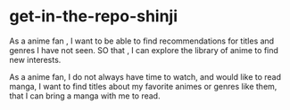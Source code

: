 # get-in-the-repo-shinji
As a anime fan , I want to be able to find recommendations for  titles and genres I have not seen.
SO that , I can explore the library of anime to find new interests.

As a anime fan, I do not always have time to watch, and would like to read manga, I want to find titles about my favorite animes or genres like them, that I can bring a manga with me to read.